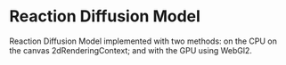 # Reaction Diffusion Model
Reaction Diffusion Model implemented with two methods: on the CPU on the canvas 2dRenderingContext; and with the GPU using WebGl2.
